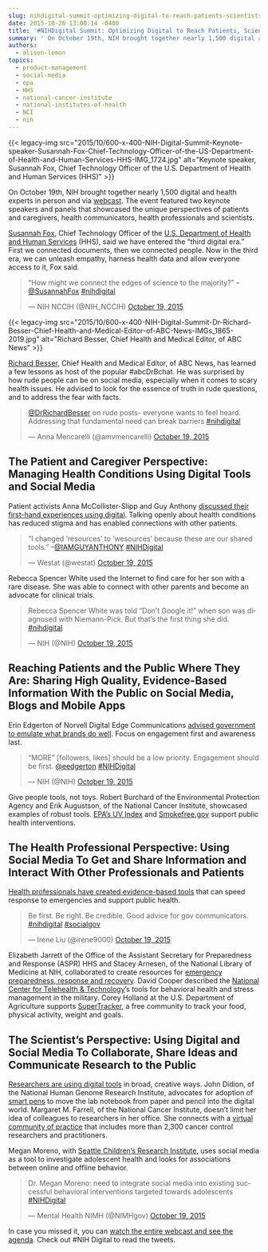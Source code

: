 ```yaml
---
slug: nihdigital-summit-optimizing-digital-to-reach-patients-scientists-clinicians-and-the-public
date: 2015-10-26 13:00:14 -0400
title: '#NIHDigital Summit: Optimizing Digital to Reach Patients, Scientists, Clinicians and the Public'
summary: ' On October 19th, NIH brought together nearly 1,500 digital and health experts in person and via webcast. The event featured two keynote speakers and panels that showcased the unique perspectives of patients and caregivers, health'
authors:
  - alison-lemon
topics:
  - product-management
  - social-media
  - epa
  - HHS
  - national-cancer-institute
  - national-institutes-of-health
  - NCI
  - nih
---
```


{{< legacy-img src="2015/10/600-x-400-NIH-Digital-Summit-Keynote-speaker-Susannah-Fox-Chief-Technology-Officer-of-the-US-Department-of-Health-and-Human-Services-HHS-IMG_1724.jpg" alt="Keynote speaker, Susannah Fox, Chief Technology Officer of the U.S. Department of Health and Human Services (HHS)" >}}

On October 19th, NIH brought together nearly 1,500 digital and health experts in person and via [webcast](http://www.nih.gov/news/events/digital-summit.htm). The event featured two keynote speakers and panels that showcased the unique perspectives of patients and caregivers, health communicators, health professionals and scientists.

[Susannah Fox](https://storify.com/StuckonSW/opening-plenary-of-nihdigital-nih-digital-summit-b), Chief Technology Officer of the [U.S. Department of Health and Human Services](http://www.hhs.gov/) (HHS), said we have entered the “third digital era.” First we connected documents, then we connected people. Now in the third era, we can unleash empathy, harness health data and allow everyone access to it, Fox said.

<blockquote class="twitter-tweet" lang="en">
  <p lang="en">
    &#8220;How might we connect the edges of science to the majority?&#8221; &#8211; <a href="https://twitter.com/SusannahFox">@SusannahFox</a> <a href="https://twitter.com/hashtag/nihdigital?src=hash">#nihdigital</a>
  </p>
  
  <p>
    — NIH NCCIH (@NIH_NCCIH) <a href="https://twitter.com/NIH_NCCIH/status/656096591133151232">October 19, 2015</a>
  </p>
</blockquote>

{{< legacy-img src="2015/10/600-x-400-NIH-Digital-Summit-Dr-Richard-Besser-Chief-Health-and-Medical-Editor-of-ABC-News-IMGs_1865-2019.jpg" alt="Richard Besser, Chief Health and Medical Editor, of ABC News" >}}

[Richard Besser](https://storify.com/StuckonSW/nihdigital-keynote-by-drrichardbesser), Chief Health and Medical Editor, of ABC News, has learned a few lessons as host of the popular #abcDrBchat. He was surprised by how rude people can be on social media, especially when it comes to scary health issues. He advised to look for the essence of truth in rude questions, and to address the fear with facts.

<blockquote class="twitter-tweet" lang="en">
  <p>
    <a href="https://twitter.com/DrRichardBesser">@DrRichardBesser</a> on rude posts- everyone wants to feel heard. Addressing that fundamental need can break barriers <a href="https://twitter.com/hashtag/nihdigital?src=hash">#nihdigital</a>
  </p>
  
  <p>
    — Anna Mencarelli (@amvmencarelli) <a href="https://twitter.com/amvmencarelli/status/656167383992836096">October 19, 2015</a>
  </p>
</blockquote>

## The Patient and Caregiver Perspective: Managing Health Conditions Using Digital Tools and Social Media

Patient activists Anna McCollister-Slipp and Guy Anthony [discussed their first-hand experiences using digital](https://storify.com/StuckonSW/nihdigital-patient-parent-panel). Talking openly about health conditions has reduced stigma and has enabled connections with other patients.

<blockquote class="twitter-tweet" lang="en">
  <p lang="en">
    &#8220;I changed &#8216;resources&#8217; to &#8216;wesources&#8217; because these are our shared tools.&#8221; &#8211;<a href="https://twitter.com/IAMGUYANTHONY">@IAMGUYANTHONY</a> <a href="https://twitter.com/hashtag/NIHDigital?src=hash">#NIHDigital</a>
  </p>
  
  <p>
    — Westat (@westat) <a href="https://twitter.com/westat/status/656106572331032577">October 19, 2015</a>
  </p>
</blockquote>

Rebecca Spencer White used the Internet to find care for her son with a rare disease. She was able to connect with other parents and become an advocate for clinical trials.

<blockquote class="twitter-tweet" lang="en">
  <p>
    Rebecca Spencer White was told &#8220;Don&#8217;t Google it!&#8221; when son was diagnosed with Niemann-Pick. But that&#8217;s the first thing she did. <a href="https://twitter.com/hashtag/nihdigital?src=hash">#nihdigital</a>
  </p>
  
  <p>
    — NIH (@NIH) <a href="https://twitter.com/NIH/status/656108684095918080">October 19, 2015</a>
  </p>
</blockquote>

## Reaching Patients and the Public Where They Are: Sharing High Quality, Evidence-Based Information With the Public on Social Media, Blogs and Mobile Apps

Erin Edgerton of Norvell Digital Edge Communications [advised government to emulate what brands do well](https://storify.com/StuckonSW/nihdigital). Focus on engagement first and awareness last.

<blockquote class="twitter-tweet" lang="en">
  <p lang="en">
    &#8220;MORE&#8221; [followers, likes] should be a low priority. Engagement should be first. <a href="https://twitter.com/eedgerton">@eedgerton</a> <a href="https://twitter.com/hashtag/NIHDigital?src=hash">#NIHDigital</a>
  </p>
  
  <p>
    — NIH (@NIH) <a href="https://twitter.com/NIH/status/656130789437022209">October 19, 2015</a>
  </p>
</blockquote>

Give people tools, not toys. Robert Burchard of the Environmental Protection Agency and Erik Augustson, of the National Cancer Institute, showcased examples of robust tools. [EPA’s UV Index](http://www2.epa.gov/sunsafety/uv-index-0) and [Smokefree.gov](http://smokefree.gov/) support public health interventions.

## The Health Professional Perspective: Using Social Media To Get and Share Information and Interact With Other Professionals and Patients

[Health professionals have created evidence-based tools](https://storify.com/StuckonSW/nihdigital-summit-health-professional-perspective-) that can speed response to emergencies and support public health.

<blockquote class="twitter-tweet" lang="en">
  <p>
    Be first. Be right. Be credible. Good advice for gov communicators. <a href="https://twitter.com/hashtag/nihdigital?src=hash">#nihdigital</a> <a href="https://twitter.com/hashtag/socialgov?src=hash">#socialgov</a>
  </p>
  
  <p>
    — Irene Liu (@irene9000) <a href="https://twitter.com/irene9000/status/656172037979926528">October 19, 2015</a>
  </p>
</blockquote>

Elizabeth Jarrett of the Office of the Assistant Secretary for Preparedness and Response (ASPR) HHS and Stacey Arnesen, of the National Library of Medicine at NIH, collaborated to create resources for [emergency preparedness, response and recovery](http://www.phe.gov/preparedness/Pages/default.aspx). David Cooper described the [National Center for Telehealth & Technology](http://t2health.dcoe.mil/)’s tools for behavioral health and stress management in the military. Corey Holland at the U.S. Department of Agriculture supports [SuperTracker](https://www.supertracker.usda.gov/), a free community to track your food, physical activity, weight and goals.

## The Scientist’s Perspective: Using Digital and Social Media To Collaborate, Share Ideas and Communicate Research to the Public

[Researchers are using digital tools](https://storify.com/StuckonSW/nihdigital-digital-summit) in broad, creative ways. John Didion, of the National Human Genome Research Institute, advocates for adoption of [smart pens](https://www.genome.gov/27561962) to move the lab notebook from paper and pencil into the digital world. Margaret M. Farrell, of the National Cancer Institute, doesn’t limit her idea of colleagues to researchers in her office. She connects with a [virtual community of practice](https://researchtoreality.cancer.gov/) that includes more than 2,300 cancer control researchers and practitioners.

Megan Moreno, with [Seattle Children’s Research Institute](http://www.seattlechildrens.org/research/), uses social media as a tool to investigate adolescent health and looks for associations between online and offline behavior.

<blockquote class="twitter-tweet" lang="en">
  <p lang="en">
    Dr. Megan Moreno: need to integrate social media into existing successful behavioral interventions targeted towards adolescents <a href="https://twitter.com/hashtag/NIHDigital?src=hash">#NIHDigital</a>
  </p>
  
  <p>
    — Mental Health NIMH (@NIMHgov) <a href="https://twitter.com/NIMHgov/status/656190676569366528">October 19, 2015</a>
  </p>
</blockquote>

In case you missed it, you can [watch the entire webcast and see the agenda](http://www.nih.gov/news/events/digital-summit.htm). Check out #NIH Digital to read the tweets.